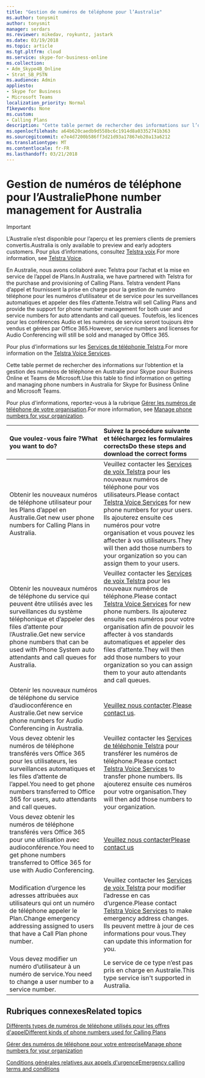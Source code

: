 ```yaml
---
title: "Gestion de numéros de téléphone pour l’Australie"
ms.author: tonysmit
author: tonysmit
manager: serdars
ms.reviewer: mikedav, roykuntz, jastark
ms.date: 03/19/2018
ms.topic: article
ms.tgt.pltfrm: cloud
ms.service: skype-for-business-online
ms.collection:
- Adm_Skype4B_Online
- Strat_SB_PSTN
ms.audience: Admin
appliesto:
- Skype for Business
- Microsoft Teams
localization_priority: Normal
f1keywords: None
ms.custom:
- Calling Plans
description: "Cette table permet de rechercher des informations sur l’obtention et la gestion des numéros de téléphone en Australie pour Skype pour Business Online et Teams de Microsoft."
ms.openlocfilehash: a64b620caedb9d558bc6c1914d8a03352741b363
ms.sourcegitcommit: e7e4d7200b586ff3d21d93a17867eb20a13a6212
ms.translationtype: MT
ms.contentlocale: fr-FR
ms.lasthandoff: 03/21/2018
---
```

# <a name="phone-number-management-for-australia"></a><span data-ttu-id="c7c79-103">Gestion de numéros de téléphone pour l’Australie</span><span class="sxs-lookup"><span data-stu-id="c7c79-103">Phone number management for Australia</span></span>
> [!IMPORTANT]
> <span data-ttu-id="c7c79-104">L’Australie n’est disponible pour l’aperçu et les premiers clients de premiers convertis.</span><span class="sxs-lookup"><span data-stu-id="c7c79-104">Australia is only available to preview and early adopters customers.</span></span> <span data-ttu-id="c7c79-105">Pour plus d’informations, consultez [Telstra voix](http://aka.ms/TelstraVoicePlan).</span><span class="sxs-lookup"><span data-stu-id="c7c79-105">For more information, see [Telstra Voice](http://aka.ms/TelstraVoicePlan).</span></span> 

<span data-ttu-id="c7c79-106">En Australie, nous avons collaboré avec Telstra pour l’achat et la mise en service de l’appel de Plans.</span><span class="sxs-lookup"><span data-stu-id="c7c79-106">In Australia, we have partnered with Telstra for the purchase and provisioning of Calling Plans.</span></span> <span data-ttu-id="c7c79-107">Telstra vendent Plans d’appel et fournissent la prise en charge pour la gestion de numéro téléphone pour les numéros d’utilisateur et de service pour les surveillances automatiques et appeler des files d’attente.</span><span class="sxs-lookup"><span data-stu-id="c7c79-107">Telstra will sell Calling Plans and provide the support for phone number management for both user and service numbers for auto attendants and call queues.</span></span> <span data-ttu-id="c7c79-108">Toutefois, les licences pour les conférences Audio et les numéros de service seront toujours être vendus et gérées par Office 365.</span><span class="sxs-lookup"><span data-stu-id="c7c79-108">However, service numbers and licenses for Audio Conferencing will still be sold and managed by Office 365.</span></span>

<span data-ttu-id="c7c79-109">Pour plus d’informations sur les [Services de téléphonie Telstra](http://aka.ms/TelstraVoicePlan).</span><span class="sxs-lookup"><span data-stu-id="c7c79-109">For more information on the [Telstra Voice Services](http://aka.ms/TelstraVoicePlan).</span></span>

<span data-ttu-id="c7c79-110">Cette table permet de rechercher des informations sur l’obtention et la gestion des numéros de téléphone en Australie pour Skype pour Business Online et Teams de Microsoft.</span><span class="sxs-lookup"><span data-stu-id="c7c79-110">Use this table to find information on getting and managing phone numbers in Australia for Skype for Business Online and Microsoft Teams.</span></span> 

<span data-ttu-id="c7c79-111">Pour plus d'informations, reportez-vous à la rubrique [Gérer les numéros de téléphone de votre organisation](manage-phone-numbers-for-your-organization.md).</span><span class="sxs-lookup"><span data-stu-id="c7c79-111">For more information, see [Manage phone numbers for your organization](manage-phone-numbers-for-your-organization.md).</span></span>
  
|<span data-ttu-id="c7c79-112">**Que voulez-vous faire ?**</span><span class="sxs-lookup"><span data-stu-id="c7c79-112">**What you want to do?**</span></span>|<span data-ttu-id="c7c79-113">**Suivez la procédure suivante et téléchargez les formulaires corrects**</span><span class="sxs-lookup"><span data-stu-id="c7c79-113">**Do these steps and download the correct forms**</span></span>|
|:-----|:-----|
|<span data-ttu-id="c7c79-114">Obtenir les nouveaux numéros de téléphone utilisateur pour les Plans d’appel en Australie.</span><span class="sxs-lookup"><span data-stu-id="c7c79-114">Get new user phone numbers for Calling Plans in Australia.</span></span>   <br/> |<span data-ttu-id="c7c79-115">Veuillez contacter les [Services de voix Telstra](http://aka.ms/TelstraVoicePlan) pour les nouveaux numéros de téléphone pour vos utilisateurs.</span><span class="sxs-lookup"><span data-stu-id="c7c79-115">Please contact [Telstra Voice Services](http://aka.ms/TelstraVoicePlan) for new phone numbers for your users.</span></span> <span data-ttu-id="c7c79-116">Ils ajouterez ensuite ces numéros pour votre organisation et vous pouvez les affecter à vos utilisateurs.</span><span class="sxs-lookup"><span data-stu-id="c7c79-116">They will then add those numbers to your organization so you can assign them to your users.</span></span> <br/> 
|<span data-ttu-id="c7c79-117">Obtenir les nouveaux numéros de téléphone du service qui peuvent être utilisés avec les surveillances du système téléphonique et d’appeler des files d’attente pour l’Australie.</span><span class="sxs-lookup"><span data-stu-id="c7c79-117">Get new service phone numbers that can be used with Phone System auto attendants and call queues for Australia.</span></span> <br/> |<span data-ttu-id="c7c79-118">Veuillez contacter les [Services de voix Telstra](http://aka.ms/TelstraVoicePlan) pour les nouveaux numéros de téléphone.</span><span class="sxs-lookup"><span data-stu-id="c7c79-118">Please contact [Telstra Voice Services](http://aka.ms/TelstraVoicePlan) for new phone numbers.</span></span> <span data-ttu-id="c7c79-119">Ils ajouterez ensuite ces numéros pour votre organisation afin de pouvoir les affecter à vos standards automatiques et appeler des files d’attente.</span><span class="sxs-lookup"><span data-stu-id="c7c79-119">They will then add those numbers to your organization so you can assign them to your auto attendants and call queues.</span></span> <br/>|
|<span data-ttu-id="c7c79-120">Obtenir les nouveaux numéros de téléphone du service d’audioconférence en Australie.</span><span class="sxs-lookup"><span data-stu-id="c7c79-120">Get new service phone numbers for Audio Conferencing in Australia.</span></span>   <br/> |<span data-ttu-id="c7c79-121">[Veuillez nous contacter](mailto:ptnapac@microsoft.com).</span><span class="sxs-lookup"><span data-stu-id="c7c79-121">[Please contact us](mailto:ptnapac@microsoft.com).</span></span>|
|<span data-ttu-id="c7c79-122">Vous devez obtenir les numéros de téléphone transférés vers Office 365 pour les utilisateurs, les surveillances automatiques et les files d’attente de l’appel.</span><span class="sxs-lookup"><span data-stu-id="c7c79-122">You need to get phone numbers transferred to Office 365 for users, auto attendants and call queues.</span></span>  <br/> |<span data-ttu-id="c7c79-123">Veuillez contacter les [Services de téléphonie Telstra](http://aka.ms/TelstraVoicePlan) pour transférer les numéros de téléphone.</span><span class="sxs-lookup"><span data-stu-id="c7c79-123">Please contact [Telstra Voice Services](http://aka.ms/TelstraVoicePlan) to transfer phone numbers.</span></span> <span data-ttu-id="c7c79-124">Ils ajouterez ensuite ces numéros pour votre organisation.</span><span class="sxs-lookup"><span data-stu-id="c7c79-124">They will then add those numbers to your organization.</span></span>  <br/> |
|<span data-ttu-id="c7c79-125">Vous devez obtenir les numéros de téléphone transférés vers Office 365 pour une utilisation avec audioconférence.</span><span class="sxs-lookup"><span data-stu-id="c7c79-125">You need to get phone numbers transferred to Office 365 for use with Audio Conferencing.</span></span>  |[<span data-ttu-id="c7c79-126">Veuillez nous contacter</span><span class="sxs-lookup"><span data-stu-id="c7c79-126">Please contact us</span></span>](mailto:ptnapac@microsoft.com) |
|<span data-ttu-id="c7c79-127">Modification d’urgence les adresses attribuées aux utilisateurs qui ont un numéro de téléphone appeler le Plan.</span><span class="sxs-lookup"><span data-stu-id="c7c79-127">Change emergency addressing assigned to users that have a Call Plan phone number.</span></span> |<span data-ttu-id="c7c79-128">Veuillez contacter les [Services de voix Telstra](http://aka.ms/TelstraVoicePlan) pour modifier l’adresse en cas d’urgence.</span><span class="sxs-lookup"><span data-stu-id="c7c79-128">Please contact [Telstra Voice Services](http://aka.ms/TelstraVoicePlan) to make emergency address changes.</span></span> <span data-ttu-id="c7c79-129">Ils peuvent mettre à jour de ces informations pour vous.</span><span class="sxs-lookup"><span data-stu-id="c7c79-129">They can update this information for you.</span></span>|
|<span data-ttu-id="c7c79-130">Vous devez modifier un numéro d’utilisateur à un numéro de service.</span><span class="sxs-lookup"><span data-stu-id="c7c79-130">You need to change a user number to a service number.</span></span> |<span data-ttu-id="c7c79-131">Le service de ce type n’est pas pris en charge en Australie.</span><span class="sxs-lookup"><span data-stu-id="c7c79-131">This type service isn't supported in Australia.</span></span> 
   
## <a name="related-topics"></a><span data-ttu-id="c7c79-132">Rubriques connexes</span><span class="sxs-lookup"><span data-stu-id="c7c79-132">Related topics</span></span>
[<span data-ttu-id="c7c79-133">Différents types de numéros de téléphone utilisés pour les offres d'appel</span><span class="sxs-lookup"><span data-stu-id="c7c79-133">Different kinds of phone numbers used for Calling Plans</span></span>](../different-kinds-of-phone-numbers-used-for-calling-plans.md)

[<span data-ttu-id="c7c79-134">Gérer des numéros de téléphone pour votre entreprise</span><span class="sxs-lookup"><span data-stu-id="c7c79-134">Manage phone numbers for your organization</span></span>](manage-phone-numbers-for-your-organization.md)

[<span data-ttu-id="c7c79-135">Conditions générales relatives aux appels d'urgence</span><span class="sxs-lookup"><span data-stu-id="c7c79-135">Emergency calling terms and conditions</span></span>](../emergency-calling-terms-and-conditions.md)